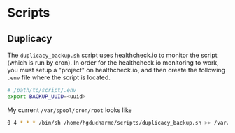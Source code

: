 # Scripts

## Duplicacy
The `duplicacy_backup.sh` script uses healthcheck.io to monitor the script (which is run by cron). In order for the healthcheck.io monitoring to work, you must setup a "project" on healthcheck.io, and then create the following `.env` file where the script is located.

```sh
# /path/to/script/.env 
export BACKUP_UUID=<uuid>
```

My current `/var/spool/cron/root`  looks like

```sh
0 4 * * * /bin/sh /home/hgducharme/scripts/duplicacy_backup.sh >> /var/log/duplicacy_backup.log

```
